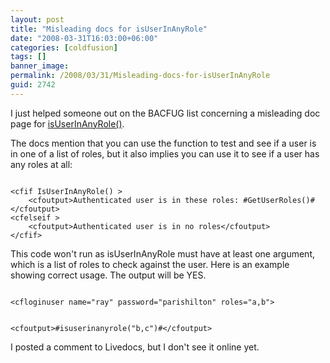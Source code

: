 ```yaml
---
layout: post
title: "Misleading docs for isUserInAnyRole"
date: "2008-03-31T16:03:00+06:00"
categories: [coldfusion]
tags: []
banner_image: 
permalink: /2008/03/31/Misleading-docs-for-isUserInAnyRole
guid: 2742
---
```


I just helped someone out on the BACFUG list concerning a misleading doc page for <a href="http://livedocs.adobe.com/coldfusion/8/htmldocs/functions_in-k_34.html">isUserInAnyRole()</a>. 

The docs mention that you can use the function to test and see if a user is in one of a list of roles, but it also implies you can use it to see if a user has any roles at all:

<code>
&lt;cfif IsUserInAnyRole() &gt; 
    &lt;cfoutput&gt;Authenticated user is in these roles: #GetUserRoles()#&lt;/cfoutput&gt; 
&lt;cfelseif &gt; 
    &lt;cfoutput&gt;Authenticated user is in no roles&lt;/cfoutput&gt; 
&lt;/cfif&gt;
</code>

This code won't run as isUserInAnyRole must have at least one argument, which is a list of roles to check against the user. Here is an example showing correct usage. The output will be YES.

<code>
&lt;cfloginuser name="ray" password="parishilton" roles="a,b"&gt;

&lt;cfoutput&gt;#isuserinanyrole("b,c")#&lt;/cfoutput&gt;
</code>

I posted a comment to Livedocs, but I don't see it online yet.